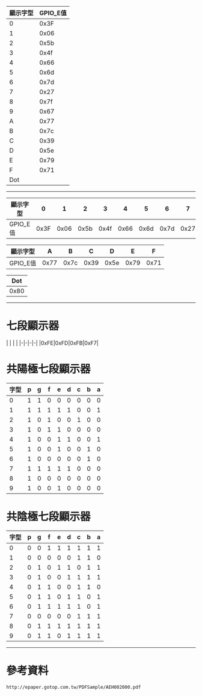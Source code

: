 |顯示字型|GPIO_E值|
|-|-|
|0|0x3F|
|1|0x06|
|2|0x5b|
|3|0x4f|
|4|0x66|
|5|0x6d|
|6|0x7d|
|7|0x27|
|8|0x7f|
|9|0x67|
|A|0x77|
|B|0x7c|
|C|0x39|
|D|0x5e|
|E|0x79|
|F|0x71|
|Dot||0x80|
___
|顯示字型|0|1|2|3|4|5|6|7|8|9|
|-|-|-|-|-|-|-|-|-|-|-|
|GPIO_E值|0x3F|0x06|0x5b|0x4f|0x66|0x6d|0x7d|0x27|0x7f|0x67|

|顯示字型|A|B|C|D|E|F|
|-|-|-|-|-|-|-|
|GPIO_E值|0x77|0x7c|0x39|0x5e|0x79|0x71|

|Dot|
|-|
|0x80|
___
# 七段顯示器
| | | | 
|-|-|-|-|
|0xFE|0xFD|0xFB|0xF7|

# 共陽極七段顯示器
|字型|p|g|f|e|d|c|b|a|
|-|-|-|-|-|-|-|-|-|
|0|1|1|0|0|0|0|0|0|
|1|1|1|1|1|1|0|0|1|
|2|1|0|1|0|0|1|0|0|
|3|1|0|1|1|0|0|0|0|
|4|1|0|0|1|1|0|0|1|
|5|1|0|0|1|0|0|1|0|
|6|1|0|0|0|0|0|1|0|
|7|1|1|1|1|1|0|0|0|
|8|1|0|0|0|0|0|0|0|
|9|1|0|0|1|0|0|0|0|

# 共陰極七段顯示器
|字型|p|g|f|e|d|c|b|a|
|-|-|-|-|-|-|-|-|-|
|0|0|0|1|1|1|1|1|1|
|1|0|0|0|0|0|1|1|0|
|2|0|1|0|1|1|0|1|1|
|3|0|1|0|0|1|1|1|1|
|4|0|1|1|0|0|1|1|0|
|5|0|1|1|0|1|1|0|1|
|6|0|1|1|1|1|1|0|1|
|7|0|0|0|0|0|1|1|1|
|8|0|1|1|1|1|1|1|1|
|9|0|1|1|0|1|1|1|1|
___
# 參考資料
`http://epaper.gotop.com.tw/PDFSample/AEH002000.pdf`

